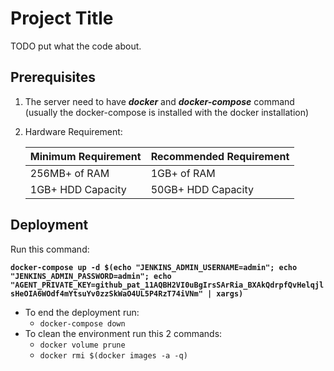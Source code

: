 # Project Title

TODO put what the code about.


## Prerequisites

1. The server need to have **_docker_** and **_docker-compose_** command (usually the docker-compose is installed with the docker installation)
2. Hardware Requirement:

    | Minimum Requirement	 | Recommended Requirement           
    | -------------          | -------------
    | 256MB+ of RAM	         | 1GB+ of RAM 
    | 1GB+ HDD Capacity	     | 50GB+ HDD Capacity          
    
## Deployment

Run this command:

**`docker-compose up -d $(echo "JENKINS_ADMIN_USERNAME=admin"; echo "JENKINS_ADMIN_PASSWORD=admin"; echo "AGENT_PRIVATE_KEY=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" | xargs)
`**

* To end the deployment run: 
    * `docker-compose down`
* To clean the environment run this 2 commands:
    * `docker volume prune`
    * `docker rmi $(docker images -a -q)`
